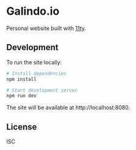 # Galindo.io

Personal website built with [11ty](https://www.11ty.dev/).

## Development

To run the site locally:

```bash
# Install dependencies
npm install

# Start development server
npm run dev
```

The site will be available at http://localhost:8080.


## License

ISC